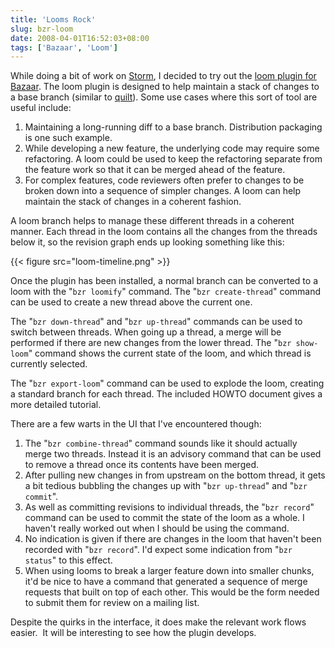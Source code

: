 ```yaml
---
title: 'Looms Rock'
slug: bzr-loom
date: 2008-04-01T16:52:03+08:00
tags: ['Bazaar', 'Loom']
---
```


While doing a bit of work on [Storm](http://storm.canonical.com/), I
decided to try out the [loom plugin for
Bazaar](https://launchpad.net/bzr-loom). The loom plugin is designed to
help maintain a stack of changes to a base branch (similar to
[quilt](http://savannah.nongnu.org/projects/quilt)). Some use cases
where this sort of tool are useful include:

1.  Maintaining a long-running diff to a base branch. Distribution
    packaging is one such example.
2.  While developing a new feature, the underlying code may require some
    refactoring. A loom could be used to keep the refactoring separate
    from the feature work so that it can be merged ahead of the feature.
3.  For complex features, code reviewers often prefer to changes to be
    broken down into a sequence of simpler changes. A loom can help
    maintain the stack of changes in a coherent fashion.

A loom branch helps to manage these different threads in a coherent
manner. Each thread in the loom contains all the changes from the
threads below it, so the revision graph ends up looking something like
this:

{{< figure src="loom-timeline.png" >}}

Once the plugin has been installed, a normal branch can be converted to
a loom with the \"`bzr loomify`\" command. The \"`bzr create-thread`\"
command can be used to create a new thread above the current one.

The \"`bzr down-thread`\" and \"`bzr up-thread`\" commands can be used
to switch between threads. When going up a thread, a merge will be
performed if there are new changes from the lower thread. The
\"`bzr show-loom`\" command shows the current state of the loom, and
which thread is currently selected.

The \"`bzr export-loom`\" command can be used to explode the loom,
creating a standard branch for each thread. The included HOWTO document
gives a more detailed tutorial.

There are a few warts in the UI that I\'ve encountered though:

1.  The \"`bzr combine-thread`\" command sounds like it should actually
    merge two threads. Instead it is an advisory command that can be
    used to remove a thread once its contents have been merged.
2.  After pulling new changes in from upstream on the bottom thread, it
    gets a bit tedious bubbling the changes up with \"`bzr up-thread`\"
    and \"`bzr commit`\".
3.  As well as committing revisions to individual threads, the
    \"`bzr record`\" command can be used to commit the state of the loom
    as a whole. I haven\'t really worked out when I should be using the
    command.
4.  No indication is given if there are changes in the loom that
    haven\'t been recorded with \"`bzr record`\". I\'d expect some
    indication from \"`bzr status`\" to this effect.
5.  When using looms to break a larger feature down into smaller chunks,
    it\'d be nice to have a command that generated a sequence of merge
    requests that built on top of each other. This would be the form
    needed to submit them for review on a mailing list.

Despite the quirks in the interface, it does make the relevant work
flows easier.  It will be interesting to see how the plugin develops.
